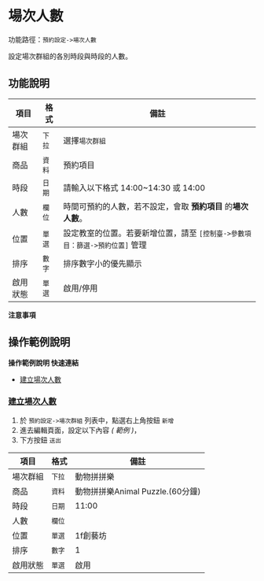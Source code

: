#  場次人數

功能路徑：`預約設定->場次人數`

設定場次群組的各別時段與時段的人數。

##  功能說明

| 項目  | 格式 | 備註 |
|---|---|---|
|場次群組|`下拉`|選擇`場次群組`|
|商品|`資料`|預約項目|
|時段|`日期`|請輸入以下格式 14:00~14:30 或 14:00|
|人數|`欄位`|時間可預約的人數，若不設定，會取 **預約項目** 的**場次人數**。|
|位置|`單選`|設定教室的位置。若要新增位置，請至 `[控制臺->參數項目：篩選->預約位置]` 管理|
|排序|`數字`|排序數字小的優先顯示|
|啟用狀態|`單選`|啟用/停用|

**注意事項**


##  操作範例說明

**操作範例說明 快速連結**

* [建立場次人數](/guide/reservation-number#建立場次人數)

### [建立場次人數](/guide/reservation-number#建立場次人數)


1. 於 `預約設定->場次群組` 列表中，點選右上角按鈕 `新增` 
2. 進去編輯頁面，設定以下內容 _( 範例 )_，
3. 下方按鈕 `送出`

| 項目  | 格式 | 備註 |
|---|---|---|
|場次群組|`下拉`|動物拼拼樂|
|商品|`資料`|動物拼拼樂Animal Puzzle.(60分鐘)|
|時段|`日期`|11:00|
|人數|`欄位`||
|位置|`單選`|1f創藝坊|
|排序|`數字`|1|
|啟用狀態|`單選`|啟用|